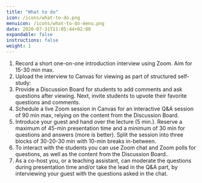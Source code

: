 ```yaml
---
title: "What to do"
icon: /icons/what-to-do.png
menuicon: /icons/what-to-do-menu.png
date: 2020-07-31T11:05:44+02:00
expandable: false
instructions: false
weight: 1
---
```


1. Record a short one-on-one introduction interview using Zoom. Aim for 15-30 min max.
2. Upload the interview to Canvas for viewing as part of structured self-study:
3. Provide a Discussion Board for students to add comments and ask questions after viewing. Next, invite students to upvote their favorite questions and comments.
4. Schedule a live Zoom session in Canvas for an interactive Q&A session of 90 min max, relying on the content from the Discussion Board.
5. Introduce your guest and hand over the lecture (5 min.). Reserve a maximum of 45-min presentation time and a minimum of 30 min for questions and answers (more is better). Split the session into three blocks of 30-20-30 min with 10-min breaks in-between.
6. To interact with the students you can use Zoom chat and Zoom polls for questions, as well as the content from the Discussion Board..
7. As a co-host you, or a teaching assistant, can moderate the questions during presentation time and/or take the lead in the Q&A part, by interviewing your guest with the questions asked in the chat.
